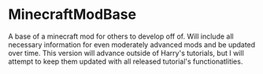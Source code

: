 # MinecraftModBase
A base of a minecraft mod for others to develop off of. 
Will include all necessary information for even moderately advanced mods and be updated over time.
This version will advance outside of Harry's tutorials, but I will attempt to keep them updated with all released tutorial's functionatlities.
